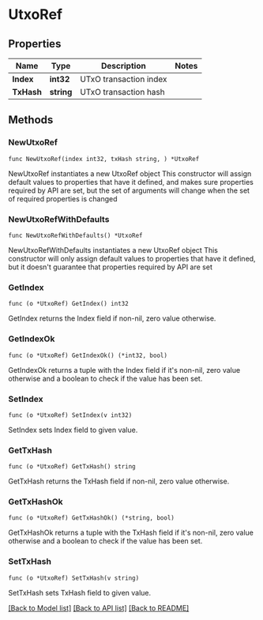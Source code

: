 # UtxoRef

## Properties

Name | Type | Description | Notes
------------ | ------------- | ------------- | -------------
**Index** | **int32** | UTxO transaction index | 
**TxHash** | **string** | UTxO transaction hash | 

## Methods

### NewUtxoRef

`func NewUtxoRef(index int32, txHash string, ) *UtxoRef`

NewUtxoRef instantiates a new UtxoRef object
This constructor will assign default values to properties that have it defined,
and makes sure properties required by API are set, but the set of arguments
will change when the set of required properties is changed

### NewUtxoRefWithDefaults

`func NewUtxoRefWithDefaults() *UtxoRef`

NewUtxoRefWithDefaults instantiates a new UtxoRef object
This constructor will only assign default values to properties that have it defined,
but it doesn't guarantee that properties required by API are set

### GetIndex

`func (o *UtxoRef) GetIndex() int32`

GetIndex returns the Index field if non-nil, zero value otherwise.

### GetIndexOk

`func (o *UtxoRef) GetIndexOk() (*int32, bool)`

GetIndexOk returns a tuple with the Index field if it's non-nil, zero value otherwise
and a boolean to check if the value has been set.

### SetIndex

`func (o *UtxoRef) SetIndex(v int32)`

SetIndex sets Index field to given value.


### GetTxHash

`func (o *UtxoRef) GetTxHash() string`

GetTxHash returns the TxHash field if non-nil, zero value otherwise.

### GetTxHashOk

`func (o *UtxoRef) GetTxHashOk() (*string, bool)`

GetTxHashOk returns a tuple with the TxHash field if it's non-nil, zero value otherwise
and a boolean to check if the value has been set.

### SetTxHash

`func (o *UtxoRef) SetTxHash(v string)`

SetTxHash sets TxHash field to given value.



[[Back to Model list]](../README.md#documentation-for-models) [[Back to API list]](../README.md#documentation-for-api-endpoints) [[Back to README]](../README.md)


